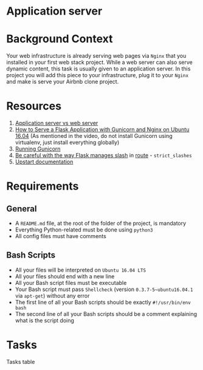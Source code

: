 # Application server
# Background Context
Your web infrastructure is already serving web pages via `Nginx` that you installed in your first web stack project. While a web server can also serve dynamic content, this task is usually given to an application server. In this project you will add this piece to your infrastructure, plug it to your `Nginx` and make is serve your Airbnb clone project.

# Resources
1. [Application server vs web server](https://www.nginx.com/resources/glossary/application-server-vs-web-server/)
2. [How to Serve a Flask Application with Gunicorn and Nginx on Ubuntu 16.04](https://www.digitalocean.com/community/tutorials/how-to-serve-flask-applications-with-gunicorn-and-nginx-on-ubuntu-16-04) (As mentioned in the video, do not install Gunicorn using virtualenv, just install everything globally)
3. [Running Gunicorn](https://docs.gunicorn.org/en/latest/run.html)
4. [Be careful with the way Flask manages slash](https://werkzeug.palletsprojects.com/en/0.14.x/routing/) in [route](https://flask.palletsprojects.com/en/1.0.x/api/#flask.Flask.route) - `strict_slashes`
5. [Upstart documentation](https://doc.ubuntu-fr.org/upstart)

# Requirements
## General
* A `README.md` file, at the root of the folder of the project, is mandatory
* Everything Python-related must be done using `python3`
* All config files must have comments

## Bash Scripts
* All your files will be interpreted on `Ubuntu 16.04 LTS`
* All your files should end with a new line
* All your Bash script files must be executable
* Your Bash script must pass `Shellcheck` (version `0.3.7-5~ubuntu16.04.1` via `apt-get`) without any error
* The first line of all your Bash scripts should be exactly `#!/usr/bin/env bash`
* The second line of all your Bash scripts should be a comment explaining what is the script doing

# Tasks
Tasks table
